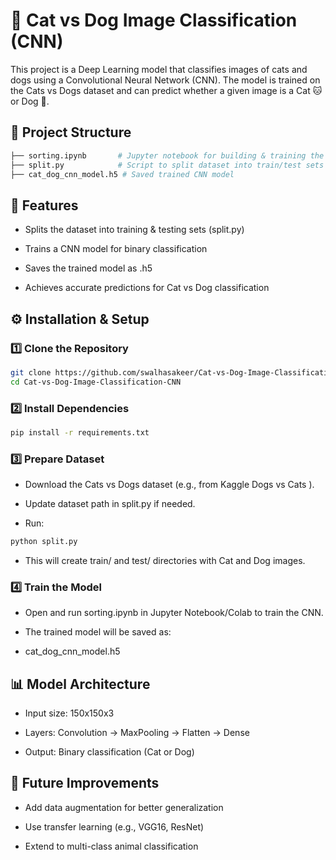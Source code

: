 # 🐾 **Cat vs Dog Image Classification (CNN)**

This project is a Deep Learning model that classifies images of cats and dogs using a Convolutional Neural Network (CNN).
The model is trained on the Cats vs Dogs dataset and can predict whether a given image is a Cat 🐱 or Dog 🐶.

## 📌 Project Structure
```bash
├── sorting.ipynb       # Jupyter notebook for building & training the CNN model
├── split.py            # Script to split dataset into train/test sets
├── cat_dog_cnn_model.h5 # Saved trained CNN model
```
## 🚀 Features

- Splits the dataset into training & testing sets (split.py)

- Trains a CNN model for binary classification

- Saves the trained model as .h5

- Achieves accurate predictions for Cat vs Dog classification

## ⚙️ Installation & Setup

### 1️⃣ Clone the Repository

```bash
git clone https://github.com/swalhasakeer/Cat-vs-Dog-Image-Classification-CNN.git
cd Cat-vs-Dog-Image-Classification-CNN
```

### 2️⃣ Install Dependencies
```bash 
pip install -r requirements.txt
```

### 3️⃣ Prepare Dataset

- Download the Cats vs Dogs dataset (e.g., from Kaggle Dogs vs Cats
).

- Update dataset path in split.py if needed.

- Run:
```bash
python split.py
```

- This will create train/ and test/ directories with Cat and Dog images.

### 4️⃣ Train the Model

- Open and run sorting.ipynb in Jupyter Notebook/Colab to train the CNN.

- The trained model will be saved as:

- cat_dog_cnn_model.h5

## 📊 Model Architecture

- Input size: 150x150x3

- Layers: Convolution → MaxPooling → Flatten → Dense

- Output: Binary classification (Cat or Dog)

## 🔮 Future Improvements

- Add data augmentation for better generalization

- Use transfer learning (e.g., VGG16, ResNet)

- Extend to multi-class animal classification

